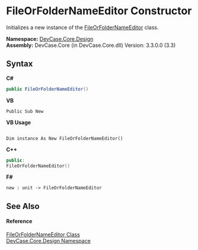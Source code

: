 # FileOrFolderNameEditor Constructor 
 

Initializes a new instance of the <a href="T_DevCase_Core_Design_FileOrFolderNameEditor">FileOrFolderNameEditor</a> class.

**Namespace:**&nbsp;<a href="N_DevCase_Core_Design">DevCase.Core.Design</a><br />**Assembly:**&nbsp;DevCase.Core (in DevCase.Core.dll) Version: 3.3.0.0 (3.3)

## Syntax

**C#**<br />
``` C#
public FileOrFolderNameEditor()
```

**VB**<br />
``` VB
Public Sub New
```

**VB Usage**<br />
``` VB Usage

Dim instance As New FileOrFolderNameEditor()
```

**C++**<br />
``` C++
public:
FileOrFolderNameEditor()
```

**F#**<br />
``` F#
new : unit -> FileOrFolderNameEditor
```


## See Also


#### Reference
<a href="T_DevCase_Core_Design_FileOrFolderNameEditor">FileOrFolderNameEditor Class</a><br /><a href="N_DevCase_Core_Design">DevCase.Core.Design Namespace</a><br />
